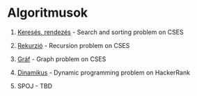 # Algoritmusok

1. [Keresés, rendezés](https://cses.fi/problemset/task/2183/) - Search and sorting problem on CSES
2. [Rekurzió](https://cses.fi/problemset/task/1624/) - Recursion problem on CSES
3. [Gráf](https://cses.fi/problemset/task/1684/) - Graph problem on CSES
4. [Dinamikus](https://www.hackerrank.com/challenges/kingdom-division/problem?isFullScreen=true) - Dynamic programming problem on HackerRank

5. SPOJ - TBD

